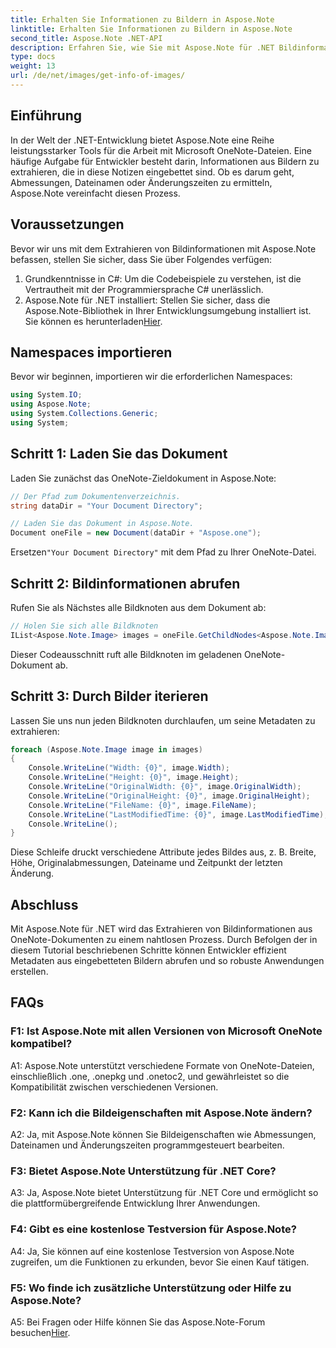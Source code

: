 ```yaml
---
title: Erhalten Sie Informationen zu Bildern in Aspose.Note
linktitle: Erhalten Sie Informationen zu Bildern in Aspose.Note
second_title: Aspose.Note .NET-API
description: Erfahren Sie, wie Sie mit Aspose.Note für .NET Bildinformationen aus Microsoft OneNote-Dateien extrahieren. Befolgen Sie unsere Schritt-für-Schritt-Anleitung für eine effiziente Entwicklung.
type: docs
weight: 13
url: /de/net/images/get-info-of-images/
---
```

## Einführung

In der Welt der .NET-Entwicklung bietet Aspose.Note eine Reihe leistungsstarker Tools für die Arbeit mit Microsoft OneNote-Dateien. Eine häufige Aufgabe für Entwickler besteht darin, Informationen aus Bildern zu extrahieren, die in diese Notizen eingebettet sind. Ob es darum geht, Abmessungen, Dateinamen oder Änderungszeiten zu ermitteln, Aspose.Note vereinfacht diesen Prozess.

## Voraussetzungen

Bevor wir uns mit dem Extrahieren von Bildinformationen mit Aspose.Note befassen, stellen Sie sicher, dass Sie über Folgendes verfügen:

1. Grundkenntnisse in C#: Um die Codebeispiele zu verstehen, ist die Vertrautheit mit der Programmiersprache C# unerlässlich.
2.  Aspose.Note für .NET installiert: Stellen Sie sicher, dass die Aspose.Note-Bibliothek in Ihrer Entwicklungsumgebung installiert ist. Sie können es herunterladen[Hier](https://releases.aspose.com/note/net/).

## Namespaces importieren

Bevor wir beginnen, importieren wir die erforderlichen Namespaces:

```csharp
using System.IO;
using Aspose.Note;
using System.Collections.Generic;
using System;
```

## Schritt 1: Laden Sie das Dokument

Laden Sie zunächst das OneNote-Zieldokument in Aspose.Note:

```csharp
// Der Pfad zum Dokumentenverzeichnis.
string dataDir = "Your Document Directory";

// Laden Sie das Dokument in Aspose.Note.
Document oneFile = new Document(dataDir + "Aspose.one");
```

 Ersetzen`"Your Document Directory"` mit dem Pfad zu Ihrer OneNote-Datei.

## Schritt 2: Bildinformationen abrufen

Rufen Sie als Nächstes alle Bildknoten aus dem Dokument ab:

```csharp
// Holen Sie sich alle Bildknoten
IList<Aspose.Note.Image> images = oneFile.GetChildNodes<Aspose.Note.Image>();
```

Dieser Codeausschnitt ruft alle Bildknoten im geladenen OneNote-Dokument ab.

## Schritt 3: Durch Bilder iterieren

Lassen Sie uns nun jeden Bildknoten durchlaufen, um seine Metadaten zu extrahieren:

```csharp
foreach (Aspose.Note.Image image in images)
{
    Console.WriteLine("Width: {0}", image.Width);
    Console.WriteLine("Height: {0}", image.Height);
    Console.WriteLine("OriginalWidth: {0}", image.OriginalWidth);
    Console.WriteLine("OriginalHeight: {0}", image.OriginalHeight);
    Console.WriteLine("FileName: {0}", image.FileName);
    Console.WriteLine("LastModifiedTime: {0}", image.LastModifiedTime);
    Console.WriteLine();
}
```

Diese Schleife druckt verschiedene Attribute jedes Bildes aus, z. B. Breite, Höhe, Originalabmessungen, Dateiname und Zeitpunkt der letzten Änderung.

## Abschluss

Mit Aspose.Note für .NET wird das Extrahieren von Bildinformationen aus OneNote-Dokumenten zu einem nahtlosen Prozess. Durch Befolgen der in diesem Tutorial beschriebenen Schritte können Entwickler effizient Metadaten aus eingebetteten Bildern abrufen und so robuste Anwendungen erstellen.

## FAQs

### F1: Ist Aspose.Note mit allen Versionen von Microsoft OneNote kompatibel?

A1: Aspose.Note unterstützt verschiedene Formate von OneNote-Dateien, einschließlich .one, .onepkg und .onetoc2, und gewährleistet so die Kompatibilität zwischen verschiedenen Versionen.

### F2: Kann ich die Bildeigenschaften mit Aspose.Note ändern?

A2: Ja, mit Aspose.Note können Sie Bildeigenschaften wie Abmessungen, Dateinamen und Änderungszeiten programmgesteuert bearbeiten.

### F3: Bietet Aspose.Note Unterstützung für .NET Core?

A3: Ja, Aspose.Note bietet Unterstützung für .NET Core und ermöglicht so die plattformübergreifende Entwicklung Ihrer Anwendungen.

### F4: Gibt es eine kostenlose Testversion für Aspose.Note?

A4: Ja, Sie können auf eine kostenlose Testversion von Aspose.Note zugreifen, um die Funktionen zu erkunden, bevor Sie einen Kauf tätigen.

### F5: Wo finde ich zusätzliche Unterstützung oder Hilfe zu Aspose.Note?

 A5: Bei Fragen oder Hilfe können Sie das Aspose.Note-Forum besuchen[Hier](https://forum.aspose.com/c/note/28).